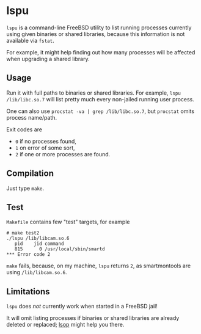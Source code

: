 # lspu

`lspu` is a command-line FreeBSD utility to list running processes currently using given binaries or shared libraries, because this information is not available via `fstat`.

For example, it might help finding out how many processes will be affected when upgrading a shared library.


## Usage

Run it with full paths to binaries or shared libraries. For example, `lspu /lib/libc.so.7` will list pretty much every non-jailed running user process.

One can also use `procstat -va | grep /lib/libc.so.7`, but `procstat` omits process name/path.

Exit codes are

  * `0` if no processes found,
  * `1` on error of some sort,
  * `2` if one or more processes are found.


## Compilation

Just type `make`.


## Test

`Makefile` contains few "test" targets, for example

    # make test2
    ./lspu /lib/libcam.so.6
       pid    jid command
       815      0 /usr/local/sbin/smartd
    *** Error code 2

`make` fails, because, on my machine, `lspu` returns `2`, as smartmontools are using `/lib/libcam.so.6`.


## Limitations

`lspu` does *not* currently work when started in a FreeBSD jail!

It will omit listing processes if binaries or shared libraries are already deleted or replaced; [lsop] might help you there.

[lsop]: https://github.com/606u/lsop "lsop - lists processes running with outdated binaries or shared libraries"
